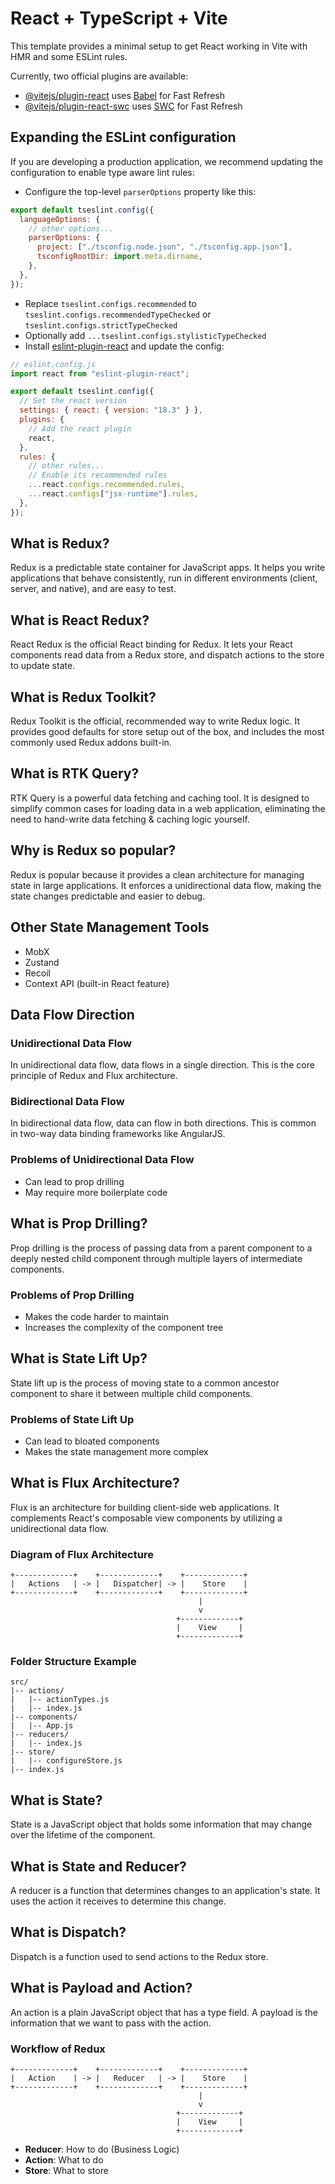 # React + TypeScript + Vite

This template provides a minimal setup to get React working in Vite with HMR and some ESLint rules.

Currently, two official plugins are available:

- [@vitejs/plugin-react](https://github.com/vitejs/vite-plugin-react/blob/main/packages/plugin-react/README.md) uses [Babel](https://babeljs.io/) for Fast Refresh
- [@vitejs/plugin-react-swc](https://github.com/vitejs/vite-plugin-react-swc) uses [SWC](https://swc.rs/) for Fast Refresh

## Expanding the ESLint configuration

If you are developing a production application, we recommend updating the configuration to enable type aware lint rules:

- Configure the top-level `parserOptions` property like this:

```js
export default tseslint.config({
  languageOptions: {
    // other options...
    parserOptions: {
      project: ["./tsconfig.node.json", "./tsconfig.app.json"],
      tsconfigRootDir: import.meta.dirname,
    },
  },
});
```

- Replace `tseslint.configs.recommended` to `tseslint.configs.recommendedTypeChecked` or `tseslint.configs.strictTypeChecked`
- Optionally add `...tseslint.configs.stylisticTypeChecked`
- Install [eslint-plugin-react](https://github.com/jsx-eslint/eslint-plugin-react) and update the config:

```js
// eslint.config.js
import react from "eslint-plugin-react";

export default tseslint.config({
  // Set the react version
  settings: { react: { version: "18.3" } },
  plugins: {
    // Add the react plugin
    react,
  },
  rules: {
    // other rules...
    // Enable its recommended rules
    ...react.configs.recommended.rules,
    ...react.configs["jsx-runtime"].rules,
  },
});
```

## What is Redux?

Redux is a predictable state container for JavaScript apps. It helps you write applications that behave consistently, run in different environments (client, server, and native), and are easy to test.

## What is React Redux?

React Redux is the official React binding for Redux. It lets your React components read data from a Redux store, and dispatch actions to the store to update state.

## What is Redux Toolkit?

Redux Toolkit is the official, recommended way to write Redux logic. It provides good defaults for store setup out of the box, and includes the most commonly used Redux addons built-in.

## What is RTK Query?

RTK Query is a powerful data fetching and caching tool. It is designed to simplify common cases for loading data in a web application, eliminating the need to hand-write data fetching & caching logic yourself.

## Why is Redux so popular?

Redux is popular because it provides a clean architecture for managing state in large applications. It enforces a unidirectional data flow, making the state changes predictable and easier to debug.

## Other State Management Tools

- MobX
- Zustand
- Recoil
- Context API (built-in React feature)

## Data Flow Direction

### Unidirectional Data Flow

In unidirectional data flow, data flows in a single direction. This is the core principle of Redux and Flux architecture.

### Bidirectional Data Flow

In bidirectional data flow, data can flow in both directions. This is common in two-way data binding frameworks like AngularJS.

### Problems of Unidirectional Data Flow

- Can lead to prop drilling
- May require more boilerplate code

## What is Prop Drilling?

Prop drilling is the process of passing data from a parent component to a deeply nested child component through multiple layers of intermediate components.

### Problems of Prop Drilling

- Makes the code harder to maintain
- Increases the complexity of the component tree

## What is State Lift Up?

State lift up is the process of moving state to a common ancestor component to share it between multiple child components.

### Problems of State Lift Up

- Can lead to bloated components
- Makes the state management more complex

## What is Flux Architecture?

Flux is an architecture for building client-side web applications. It complements React's composable view components by utilizing a unidirectional data flow.

### Diagram of Flux Architecture

```plaintext
+-------------+    +-------------+    +-------------+
|   Actions   | -> |   Dispatcher| -> |    Store    |
+-------------+    +-------------+    +-------------+
                                          |
                                          v
                                     +-------------+
                                     |    View     |
                                     +-------------+
```

### Folder Structure Example

```
src/
|-- actions/
|   |-- actionTypes.js
|   |-- index.js
|-- components/
|   |-- App.js
|-- reducers/
|   |-- index.js
|-- store/
|   |-- configureStore.js
|-- index.js
```

## What is State?

State is a JavaScript object that holds some information that may change over the lifetime of the component.

## What is State and Reducer?

A reducer is a function that determines changes to an application's state. It uses the action it receives to determine this change.

## What is Dispatch?

Dispatch is a function used to send actions to the Redux store.

## What is Payload and Action?

An action is a plain JavaScript object that has a type field. A payload is the information that we want to pass with the action.

### Workflow of Redux

```plaintext
+-------------+    +-------------+    +-------------+
|   Action    | -> |   Reducer   | -> |    Store    |
+-------------+    +-------------+    +-------------+
                                          |
                                          v
                                     +-------------+
                                     |    View     |
                                     +-------------+
```

- **Reducer**: How to do (Business Logic)
- **Action**: What to do
- **Store**: What to store
